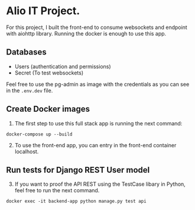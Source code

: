 # Alio IT Project.

For this project, I built the front-end to consume websockets and endpoint with aiohttp library. Running the docker is enough to use this app.

## Databases

- Users (authentication and permissions)
- Secret (To test websockets)

Feel free to use the pg-admin as image with the credentials as you can see in the `.env.dev` file.

## Create Docker images

1. The first step to use this full stack app is running the next command:

`docker-compose up --build`

2. To use the front-end app, you can entry in the front-end container localhost.

## Run tests for Django REST User model

3. If you want to proof the API REST using the TestCase libary in Python, feel free to run the next command.

`docker exec -it backend-app python manage.py test api`
